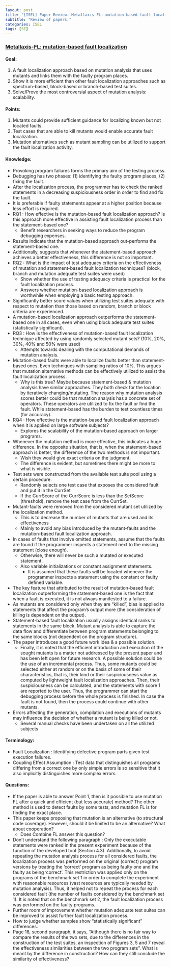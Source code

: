 ```yaml
---
layout: post
title: "[ISEL] Paper Review: Metallaxis-FL: mutation-based fault localization"
subtitle: "Review of papers."
categories: ISEL
tags: [SE]
---
```


### [Metallaxis-FL: mutation-based fault localization](https://onlinelibrary.wiley.com/doi/abs/10.1002/stvr.1509)

#### Goal:
1. A fault localization approach based on mutation analysis that uses mutants and links them with the faulty program places.
2. Show it is more efficient than other fault localization approaches such as spectrum-based, block-based or branch-based test suites.
3. Solve/Prove the most controversial aspect of mutation analysis: scalability.

#### Points:
1. Mutants could provide sufficient guidance for localizing known but not located faults.
2. Test cases that are able to kill mutants would enable accurate fault localization.
3. Mutation alternatives such as mutant sampling can be utilized to support the fault localization activity.

#### Knowledge:
* Provoking program failures forms the primary aim of the testing process.
* Debugging has two phases: (1) identifying the faulty program places, (2) fixing the fault.
* After the localization process, the programmer has to check the ranked statements in a decreasing suspiciousness order in order to find and fix the fault.
* It is preferable if faulty statements appear at a higher position because less effort is required.
* RQ1 : How effective is the mutation-based fault localization approach? Is this approach more effective in assisting fault localization process than the statement-based one?
	* Benefit researchers in seeking ways to reduce the program debugging expenses.
* Results indicate that the mutation-based approach out-performs the statement-based one.
* Additionally, suggests that whenever the statement-based approach achieves a better effectiveness, this difference is not so important.
* RQ2 : What is the impact of test adequacy criteria on the effectiveness of mutation and statement-based fault localization techniques? (block, branch and mutation adequate test suites were used)
	* Show whether the use of testing adequacy criteria is practical for the fault localization process.
	* Answers whether mutation-based localization approach is worthwhile when employing a basic testing approach.
* Significantly better score values when utilizing test suites adequate with respect to mutation than those based on random, branch or block criteria are experienced.
* A mutation-based localization approach outperforms the statement-based one in all cases, even when using block adequate test suites (statistically significant).
* RQ3 : How is the effectiveness of mutation-based fault localization technique affected by using randomly selected mutant sets? (10%, 20%, 30%, 40% and 50% were used)
	* Attempts towards dealing with the computational demands of mutation analysis.
* Mutation-based faults were able to localize faults better than statement-based ones. Even techniques with sampling ratios of 10%. This argues that mutation alternative methods can be effectively utilized to assist the fault localization process.
	* Why is this true? Maybe because statement-based & mutation analysis have similar approaches. They both check for the location by iteratively changing/mutating. The reason why mutation analysis scores better could be that mutation analysis has a concrete set of operators. These operators are utilized to fix the fault or find the fault. While statement-based has the burden to test countless times (for accuracy).
* RQ4 : How effective is the mutation-based fault localization approach when it is applied on large software subjects?
	* Explores the scalability of the mutation-based approach on larger programs.
* Whenever the mutation method is more effective, this indicates a huge difference. In the opposite situation, that is, when the statement-based approach is better, the difference of the two methods is not important.
	* Wish they would give exact criteria on the judgment.
	* The difference is evident, but sometimes there might be more to what is visible.
* Test sets were constructed from the available test suite pool using a certain procedure.
	* Randomly selects one test case that exposes the considered fault and put it in the CurrSet
	* If the CurrScore of the CurrScore is less than the SetScore (threshold), remove the test case from the CurrSet.
* Mutant-faults were removed from the considered mutant set utilized by the localization method.
	* This is to decrease the number of mutants that are used and its effectiveness
	* Mainly to avoid any bias introduced by the mutant-faults and the mutation-based fault localization approach.
* In cases of faults that involve omitted statements, assume that the faults are found if the programmer inspects a statement next to the missing statement (close enough).
	* Otherwise, there will never be such a mutated or executed statement.
	* Also variable initializations or constant assignment statements.
		* It is assumed that these faults will be located whenever the programmer inspects a statement using the constant or faulty defined variable.
* The key feature that attributed to the result of mutation-based fault localization outperforming the statement-based one is the fact that when a fault is executed, it is not always manifested to a failure.
* As mutants are considered only when they are “killed”, bias is applied to statements that affect the program’s output more (the consideration of killing is dependent on the output).
* Statement-based fault localization usually assigns identical ranks to statements in the same block. Mutant analysis is able to capture the data flow and differentiate between program statements belonging to the same blocks (not dependent on the program structure).
* The paper introduces a good future work idea & a possible solution.
	* Finally, it is noted that the efficient introduction and execution of the sought mutants is a matter not addressed by the present paper and has been left open for future research. A possible solution could be the use of an incremental process. Thus, some mutants could be selected either at random or on the basis of some of their characteristics, that is, their kind or their suspiciousness value as computed by lightweight fault localization approaches. Then, their suspiciousness can be calculated, and the statements with score 1 are reported to the user. Thus, the programmer can start the debugging process before the whole process is finished. In case the fault is not found, then the process could continue with other mutants.
* Errors affecting the generation, compilation and executions of mutants may influence the decision of whether a mutant is being killed or not.
	* Several manual checks have been undertaken on all the utilized subjects
#### Terminology:
* Fault Localization : Identifying defective program parts given test execution failures.
* Coupling Effect Assumption : Test data that distinguishes all programs differing from a correct one by only simple errors is so sensitive that it also implicitly distinguishes more complex errors.
#### Questions:
* If the paper is able to answer Point 1, then is it possible to use mutation FL after a quick and efficient (but less accurate) method? The other method is used to detect faults by some tests, and mutation FL is for finding the exact place.
* This paper keeps proposing that mutation is an alternative (to structural code coverage). However, should it be limited to be an alternative? What about cooperation?
	* Does Combine FL answer this question?
* Don’t understand the following paragraph : Only the executable statements were ranked in the present experiment because of the function of the developed tool (Section 4.3). Additionally, to avoid repeating the mutation analysis process for all considered faults, the localization process was performed on the original (correct) program versions by treating the ‘correct’ program as being faulty one and the faulty as being ‘correct’. This restriction was applied only on the programs of the benchmark set 1 in order to complete the experiment with reasonable resources (vast resources are typically needed by mutation analysis). Thus, it helped not to repeat the process for each considered fault (the number of faults considered by the benchmark set 1). It is noted that on the benchmark set 2, the fault localization process was performed on the faulty programs.
* Further room of improvement whether mutation adequate test suites can be improved to assist further fault localization process.
* How to judge whether samples show “statistically significant” differences.
* Page 18, second paragraph, it says, “Although there is no fair way to compare the results of the two sets, due to the differences in the construction of the test suites, an inspection of Figures 3, 5 and 7 reveal the effectiveness similarities between the two program sets”. What is meant by the difference in construction? How can they still conclude the similarity of effectiveness?

